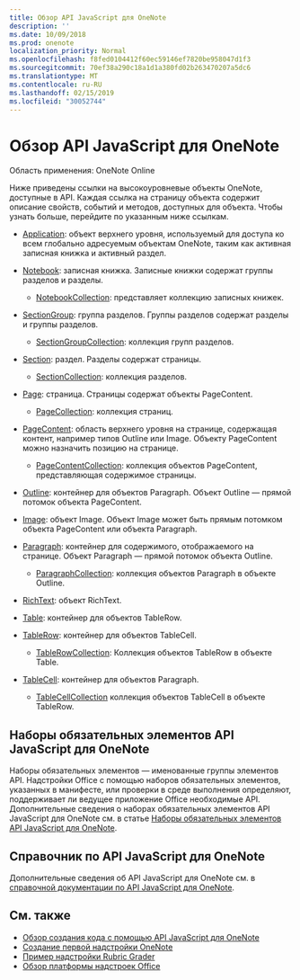 ```yaml
---
title: Обзор API JavaScript для OneNote
description: ''
ms.date: 10/09/2018
ms.prod: onenote
localization_priority: Normal
ms.openlocfilehash: f8fed0104412f60ec59146ef7820be958047d1f3
ms.sourcegitcommit: 70ef38a290c18a1d1a380fd02b263470207a5dc6
ms.translationtype: MT
ms.contentlocale: ru-RU
ms.lasthandoff: 02/15/2019
ms.locfileid: "30052744"
---
```

# <a name="onenote-javascript-api-overview"></a>Обзор API JavaScript для OneNote

Область применения: OneNote Online

Ниже приведены ссылки на высокоуровневые объекты OneNote, доступные в API. Каждая ссылка на страницу объекта содержит описание свойств, событий и методов, доступных для объекта. Чтобы узнать больше, перейдите по указанным ниже ссылкам. 
    
- [Application](/javascript/api/onenote/onenote.application): объект верхнего уровня, используемый для доступа ко всем глобально адресуемым объектам OneNote, таким как активная записная книжка и активный раздел.

- [Notebook](/javascript/api/onenote/onenote.notebook): записная книжка. Записные книжки содержат группы разделов и разделы.
    - [NotebookCollection](/javascript/api/onenote/onenote.notebookcollection): представляет коллекцию записных книжек.

- [SectionGroup](/javascript/api/onenote/onenote.sectiongroup): группа разделов. Группы разделов содержат разделы и группы разделов.
    - [SectionGroupCollection](/javascript/api/onenote/onenote.sectiongroupcollection): коллекция групп разделов.

- [Section](/javascript/api/onenote/onenote.section): раздел. Разделы содержат страницы.
    - [SectionCollection](/javascript/api/onenote/onenote.sectioncollection): коллекция разделов.

- [Page](/javascript/api/onenote/onenote.page): страница. Страницы содержат объекты PageContent.
    - [PageCollection](/javascript/api/onenote/onenote.pagecollection): коллекция страниц.

- [PageContent](/javascript/api/onenote/onenote.pagecontent): область верхнего уровня на странице, содержащая контент, например типов Outline или Image. Объекту PageContent можно назначить позицию на странице.
    - [PageContentCollection](/javascript/api/onenote/onenote.pagecontentcollection): коллекция объектов PageContent, представляющая содержимое страницы.

- [Outline](/javascript/api/onenote/onenote.outline): контейнер для объектов Paragraph. Объект Outline — прямой потомок объекта PageContent.

- [Image](/javascript/api/onenote/onenote.image): объект Image. Объект Image может быть прямым потомком объекта PageContent или объекта Paragraph.

- [Paragraph](/javascript/api/onenote/onenote.paragraph): контейнер для содержимого, отображаемого на странице. Объект Paragraph — прямой потомок объекта Outline.
    - [ParagraphCollection](/javascript/api/onenote/onenote.paragraphcollection): коллекция объектов Paragraph в объекте Outline.

- [RichText](/javascript/api/onenote/onenote.richtext): объект RichText.

- [Table](/javascript/api/onenote/onenote.table): контейнер для объектов TableRow.

- [TableRow](/javascript/api/onenote/onenote.tablerow): контейнер для объектов TableCell.
    - [TableRowCollection](/javascript/api/onenote/onenote.tablerowcollection): Коллекция объектов TableRow в объекте Table.
 
- [TableCell](/javascript/api/onenote/onenote.tablecell): контейнер для объектов Paragraph.
    - [TableCellCollection](/javascript/api/onenote/onenote.tablecellcollection) коллекция объектов TableCell в объекте TableRow.

## <a name="onenote-javascript-api-requirement-sets"></a>Наборы обязательных элементов API JavaScript для OneNote

Наборы обязательных элементов — именованные группы элементов API. Надстройки Office с помощью наборов обязательных элементов, указанных в манифесте, или проверки в среде выполнения определяют, поддерживает ли ведущее приложение Office необходимые API. Дополнительные сведения о наборах обязательных элементов API JavaScript для OneNote см. в статье [Наборы обязательных элементов API JavaScript для OneNote](../requirement-sets/onenote-api-requirement-sets.md).

## <a name="onenote-javascript-api-reference"></a>Справочник по API JavaScript для OneNote

Дополнительные сведения об API JavaScript для OneNote см. в [справочной документации по API JavaScript для OneNote](/javascript/api/onenote).

## <a name="see-also"></a>См. также

- [Обзор создания кода с помощью API JavaScript для OneNote](https://docs.microsoft.com/office/dev/add-ins/onenote/onenote-add-ins-programming-overview)
- [Создание первой надстройки OneNote](../../quickstarts/onenote-quickstart.md)
- [Пример надстройки Rubric Grader](https://github.com/OfficeDev/OneNote-Add-in-Rubric-Grader)
- [Обзор платформы надстроек Office](https://docs.microsoft.com/office/dev/add-ins/overview/office-add-ins)

